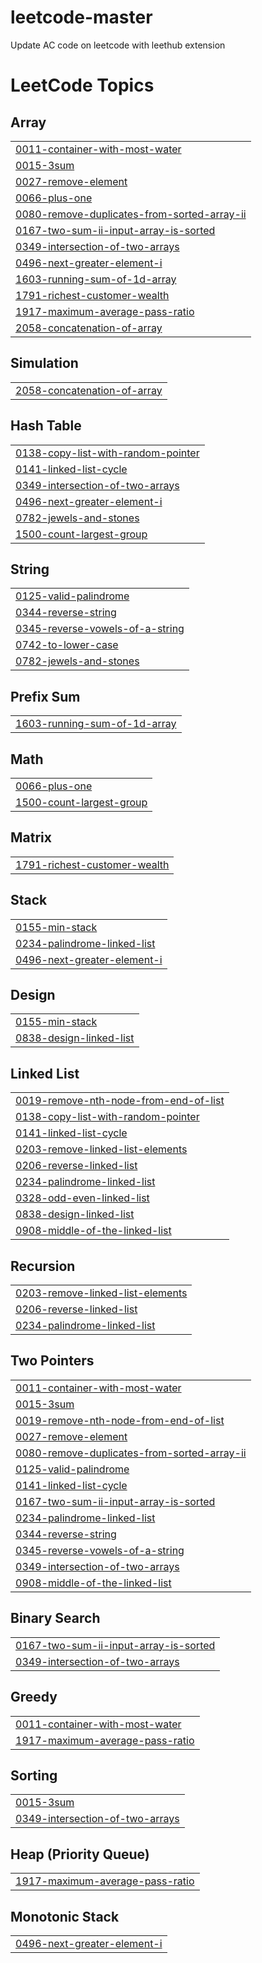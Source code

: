 # leetcode-master
Update AC code on leetcode with leethub extension

<!---LeetCode Topics Start-->
# LeetCode Topics
## Array
|  |
| ------- |
| [0011-container-with-most-water](https://github.com/nirowu/leetcode-master/tree/master/0011-container-with-most-water) |
| [0015-3sum](https://github.com/nirowu/leetcode-master/tree/master/0015-3sum) |
| [0027-remove-element](https://github.com/nirowu/leetcode-master/tree/master/0027-remove-element) |
| [0066-plus-one](https://github.com/nirowu/leetcode-master/tree/master/0066-plus-one) |
| [0080-remove-duplicates-from-sorted-array-ii](https://github.com/nirowu/leetcode-master/tree/master/0080-remove-duplicates-from-sorted-array-ii) |
| [0167-two-sum-ii-input-array-is-sorted](https://github.com/nirowu/leetcode-master/tree/master/0167-two-sum-ii-input-array-is-sorted) |
| [0349-intersection-of-two-arrays](https://github.com/nirowu/leetcode-master/tree/master/0349-intersection-of-two-arrays) |
| [0496-next-greater-element-i](https://github.com/nirowu/leetcode-master/tree/master/0496-next-greater-element-i) |
| [1603-running-sum-of-1d-array](https://github.com/nirowu/leetcode-master/tree/master/1603-running-sum-of-1d-array) |
| [1791-richest-customer-wealth](https://github.com/nirowu/leetcode-master/tree/master/1791-richest-customer-wealth) |
| [1917-maximum-average-pass-ratio](https://github.com/nirowu/leetcode-master/tree/master/1917-maximum-average-pass-ratio) |
| [2058-concatenation-of-array](https://github.com/nirowu/leetcode-master/tree/master/2058-concatenation-of-array) |
## Simulation
|  |
| ------- |
| [2058-concatenation-of-array](https://github.com/nirowu/leetcode-master/tree/master/2058-concatenation-of-array) |
## Hash Table
|  |
| ------- |
| [0138-copy-list-with-random-pointer](https://github.com/nirowu/leetcode-master/tree/master/0138-copy-list-with-random-pointer) |
| [0141-linked-list-cycle](https://github.com/nirowu/leetcode-master/tree/master/0141-linked-list-cycle) |
| [0349-intersection-of-two-arrays](https://github.com/nirowu/leetcode-master/tree/master/0349-intersection-of-two-arrays) |
| [0496-next-greater-element-i](https://github.com/nirowu/leetcode-master/tree/master/0496-next-greater-element-i) |
| [0782-jewels-and-stones](https://github.com/nirowu/leetcode-master/tree/master/0782-jewels-and-stones) |
| [1500-count-largest-group](https://github.com/nirowu/leetcode-master/tree/master/1500-count-largest-group) |
## String
|  |
| ------- |
| [0125-valid-palindrome](https://github.com/nirowu/leetcode-master/tree/master/0125-valid-palindrome) |
| [0344-reverse-string](https://github.com/nirowu/leetcode-master/tree/master/0344-reverse-string) |
| [0345-reverse-vowels-of-a-string](https://github.com/nirowu/leetcode-master/tree/master/0345-reverse-vowels-of-a-string) |
| [0742-to-lower-case](https://github.com/nirowu/leetcode-master/tree/master/0742-to-lower-case) |
| [0782-jewels-and-stones](https://github.com/nirowu/leetcode-master/tree/master/0782-jewels-and-stones) |
## Prefix Sum
|  |
| ------- |
| [1603-running-sum-of-1d-array](https://github.com/nirowu/leetcode-master/tree/master/1603-running-sum-of-1d-array) |
## Math
|  |
| ------- |
| [0066-plus-one](https://github.com/nirowu/leetcode-master/tree/master/0066-plus-one) |
| [1500-count-largest-group](https://github.com/nirowu/leetcode-master/tree/master/1500-count-largest-group) |
## Matrix
|  |
| ------- |
| [1791-richest-customer-wealth](https://github.com/nirowu/leetcode-master/tree/master/1791-richest-customer-wealth) |
## Stack
|  |
| ------- |
| [0155-min-stack](https://github.com/nirowu/leetcode-master/tree/master/0155-min-stack) |
| [0234-palindrome-linked-list](https://github.com/nirowu/leetcode-master/tree/master/0234-palindrome-linked-list) |
| [0496-next-greater-element-i](https://github.com/nirowu/leetcode-master/tree/master/0496-next-greater-element-i) |
## Design
|  |
| ------- |
| [0155-min-stack](https://github.com/nirowu/leetcode-master/tree/master/0155-min-stack) |
| [0838-design-linked-list](https://github.com/nirowu/leetcode-master/tree/master/0838-design-linked-list) |
## Linked List
|  |
| ------- |
| [0019-remove-nth-node-from-end-of-list](https://github.com/nirowu/leetcode-master/tree/master/0019-remove-nth-node-from-end-of-list) |
| [0138-copy-list-with-random-pointer](https://github.com/nirowu/leetcode-master/tree/master/0138-copy-list-with-random-pointer) |
| [0141-linked-list-cycle](https://github.com/nirowu/leetcode-master/tree/master/0141-linked-list-cycle) |
| [0203-remove-linked-list-elements](https://github.com/nirowu/leetcode-master/tree/master/0203-remove-linked-list-elements) |
| [0206-reverse-linked-list](https://github.com/nirowu/leetcode-master/tree/master/0206-reverse-linked-list) |
| [0234-palindrome-linked-list](https://github.com/nirowu/leetcode-master/tree/master/0234-palindrome-linked-list) |
| [0328-odd-even-linked-list](https://github.com/nirowu/leetcode-master/tree/master/0328-odd-even-linked-list) |
| [0838-design-linked-list](https://github.com/nirowu/leetcode-master/tree/master/0838-design-linked-list) |
| [0908-middle-of-the-linked-list](https://github.com/nirowu/leetcode-master/tree/master/0908-middle-of-the-linked-list) |
## Recursion
|  |
| ------- |
| [0203-remove-linked-list-elements](https://github.com/nirowu/leetcode-master/tree/master/0203-remove-linked-list-elements) |
| [0206-reverse-linked-list](https://github.com/nirowu/leetcode-master/tree/master/0206-reverse-linked-list) |
| [0234-palindrome-linked-list](https://github.com/nirowu/leetcode-master/tree/master/0234-palindrome-linked-list) |
## Two Pointers
|  |
| ------- |
| [0011-container-with-most-water](https://github.com/nirowu/leetcode-master/tree/master/0011-container-with-most-water) |
| [0015-3sum](https://github.com/nirowu/leetcode-master/tree/master/0015-3sum) |
| [0019-remove-nth-node-from-end-of-list](https://github.com/nirowu/leetcode-master/tree/master/0019-remove-nth-node-from-end-of-list) |
| [0027-remove-element](https://github.com/nirowu/leetcode-master/tree/master/0027-remove-element) |
| [0080-remove-duplicates-from-sorted-array-ii](https://github.com/nirowu/leetcode-master/tree/master/0080-remove-duplicates-from-sorted-array-ii) |
| [0125-valid-palindrome](https://github.com/nirowu/leetcode-master/tree/master/0125-valid-palindrome) |
| [0141-linked-list-cycle](https://github.com/nirowu/leetcode-master/tree/master/0141-linked-list-cycle) |
| [0167-two-sum-ii-input-array-is-sorted](https://github.com/nirowu/leetcode-master/tree/master/0167-two-sum-ii-input-array-is-sorted) |
| [0234-palindrome-linked-list](https://github.com/nirowu/leetcode-master/tree/master/0234-palindrome-linked-list) |
| [0344-reverse-string](https://github.com/nirowu/leetcode-master/tree/master/0344-reverse-string) |
| [0345-reverse-vowels-of-a-string](https://github.com/nirowu/leetcode-master/tree/master/0345-reverse-vowels-of-a-string) |
| [0349-intersection-of-two-arrays](https://github.com/nirowu/leetcode-master/tree/master/0349-intersection-of-two-arrays) |
| [0908-middle-of-the-linked-list](https://github.com/nirowu/leetcode-master/tree/master/0908-middle-of-the-linked-list) |
## Binary Search
|  |
| ------- |
| [0167-two-sum-ii-input-array-is-sorted](https://github.com/nirowu/leetcode-master/tree/master/0167-two-sum-ii-input-array-is-sorted) |
| [0349-intersection-of-two-arrays](https://github.com/nirowu/leetcode-master/tree/master/0349-intersection-of-two-arrays) |
## Greedy
|  |
| ------- |
| [0011-container-with-most-water](https://github.com/nirowu/leetcode-master/tree/master/0011-container-with-most-water) |
| [1917-maximum-average-pass-ratio](https://github.com/nirowu/leetcode-master/tree/master/1917-maximum-average-pass-ratio) |
## Sorting
|  |
| ------- |
| [0015-3sum](https://github.com/nirowu/leetcode-master/tree/master/0015-3sum) |
| [0349-intersection-of-two-arrays](https://github.com/nirowu/leetcode-master/tree/master/0349-intersection-of-two-arrays) |
## Heap (Priority Queue)
|  |
| ------- |
| [1917-maximum-average-pass-ratio](https://github.com/nirowu/leetcode-master/tree/master/1917-maximum-average-pass-ratio) |
## Monotonic Stack
|  |
| ------- |
| [0496-next-greater-element-i](https://github.com/nirowu/leetcode-master/tree/master/0496-next-greater-element-i) |
<!---LeetCode Topics End-->